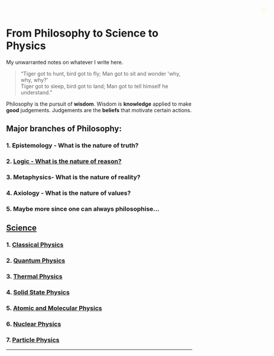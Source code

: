 <head>
    <script src="https://polyfill.io/v3/polyfill.min.js?features=es6"></script>
    <script id="MathJax-script" async src="https://cdn.jsdelivr.net/npm/mathjax@3/es5/tex-mml-chtml.js"></script>
    <link rel="stylesheet" href="main.css">
</head>

<style>
.dark-mode-button {
    position: fixed;
    top: 20px;
    right: 20px;
    font-size: 30px;
    background-color: transparent;
    color: #fff8e7;
    border: none;
    padding: 0px 0px;
    cursor: pointer;
}
</style>

</strong>
<button class="dark-mode-button" id="darkmodebutton">☀️</button>
</header>

# From Philosophy to Science to Physics
My unwarranted notes on whatever I write here.

> “Tiger got to hunt, bird got to fly; Man got to sit and wonder 'why, why, why?' <br>
> Tiger got to sleep, bird got to land; Man got to tell himself he understand.”

Philosophy is the pursuit of **wisdom**. Wisdom is **knowledge** applied to make **good** judgements.
Judgements are the **beliefs** that motivate certain actions.

## Major branches of Philosophy:
### 1. Epistemology - What is the nature of truth?
### 2. [Logic - What is the nature of reason?](https://uv-1999.github.io/notes/logic)
### 3. Metaphysics- What is the nature of reality?
### 4. Axiology - What is the nature of values?
### 5. Maybe more since one can always philosophise...

## [Science](https://uv-1999.github.io/notes/science)
### 1. [Classical Physics](https://uv-1999.github.io/notes/physics/classical)
### 2. [Quantum Physics](https://uv-1999.github.io/notes/physics/quantum)
### 3. [Thermal Physics](https://uv-1999.github.io/notes/physics/thermal)
### 4. [Solid State Physics](https://uv-1999.github.io/notes/physics/solid)
### 5. [Atomic and Molecular Physics](https://uv-1999.github.io/notes/physics/amol)
### 6. [Nuclear Physics](https://uv-1999.github.io/notes/physics/nuclear)
### 7. [Particle Physics](https://uv-1999.github.io/notes/physics/particle)

***
